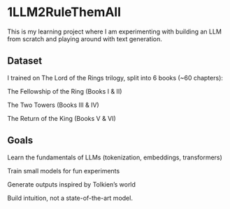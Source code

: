 # 1LLM2RuleThemAll

This is my learning project where I am experimenting with building an LLM from scratch and playing around with text generation.

## Dataset

I trained on The Lord of the Rings trilogy, split into 6 books (~60 chapters):

The Fellowship of the Ring (Books I & II)

The Two Towers (Books III & IV)

The Return of the King (Books V & VI)

## Goals

Learn the fundamentals of LLMs (tokenization, embeddings, transformers)

Train small models for fun experiments

Generate outputs inspired by Tolkien’s world

Build intuition, not a state-of-the-art model.



